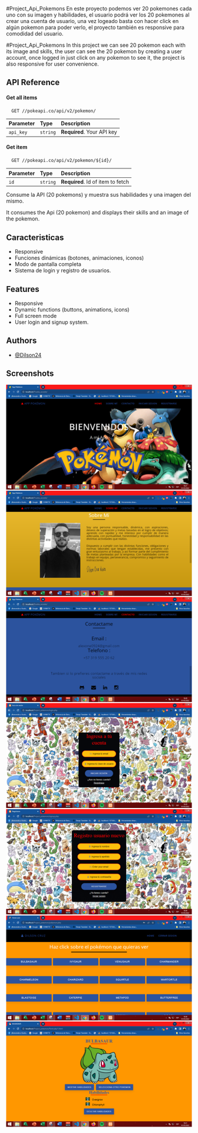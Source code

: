 
#Project_Api_Pokemons 
En este proyecto podemos ver 20 pokemones cada uno con su imagen y habilidades, el usuario podrá ver los 20 pokemones al crear una cuenta de usuario, una vez logeado basta con hacer click en algún pokemon para poder verlo, el proyecto también es responsive para comodidad del usuario. 

#Project_Api_Pokemons 
In this project we can see 20 pokemon each with its image and skills, the user can see the 20 pokemon by creating a user account, once logged in just click on any pokemon to see it, the project is also responsive for user convenience.
## API Reference

#### Get all items

```http
  GET //pokeapi.co/api/v2/pokemon/
```

| Parameter | Type     | Description                |
| :-------- | :------- | :------------------------- |
| `api_key` | `string` | **Required**. Your API key |

#### Get item

```http
  GET //pokeapi.co/api/v2/pokemon/${id}/
```

| Parameter | Type     | Description                       |
| :-------- | :------- | :-------------------------------- |
| `id`      | `string` | **Required**. Id of item to fetch |

Consume la API (20 pokemons) y muestra sus habilidades y una imagen del mismo.

It consumes the Api (20 pokemon) and displays their skills and an image of the pokemon.
## Caracteristicas

- Responsive
- Funciones dinámicas (botones, animaciones, iconos)
- Modo de pantalla completa
- Sistema de login y registro de usuarios.

## Features
- Responsive
- Dynamic functions (buttons, animations, icons)
- Full screen mode
- User login and signup system.




## Authors

- [@Dilson24](https://www.github.com/Dilson24)



## Screenshots

![App Screenshot](https://github.com/Dilson24/Project_API_Pokemon/blob/main/Screenshots/1.PNG)
![App Screenshot](https://github.com/Dilson24/Project_API_Pokemon/blob/main/Screenshots/2.PNG)
![App Screenshot](https://github.com/Dilson24/Project_API_Pokemon/blob/main/Screenshots/3.PNG)
![App Screenshot](https://github.com/Dilson24/Project_API_Pokemon/blob/main/Screenshots/4.PNG)
![App Screenshot](https://github.com/Dilson24/Project_API_Pokemon/blob/main/Screenshots/5.PNG)
![App Screenshot](https://github.com/Dilson24/Project_API_Pokemon/blob/main/Screenshots/6.PNG)
![App Screenshot](https://github.com/Dilson24/Project_API_Pokemon/blob/main/Screenshots/7.PNG)

